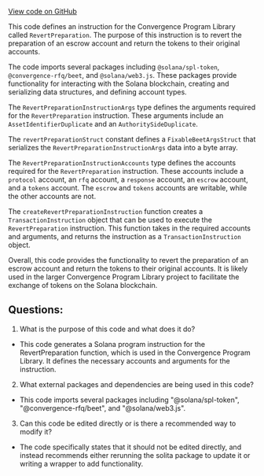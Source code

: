 [View code on GitHub](https://github.com/convergence-rfq/convergence-program-library/psyoptions-american-instrument/js/generated/instructions/revertPreparation.ts)

This code defines an instruction for the Convergence Program Library called `RevertPreparation`. The purpose of this instruction is to revert the preparation of an escrow account and return the tokens to their original accounts. 

The code imports several packages including `@solana/spl-token`, `@convergence-rfq/beet`, and `@solana/web3.js`. These packages provide functionality for interacting with the Solana blockchain, creating and serializing data structures, and defining account types. 

The `RevertPreparationInstructionArgs` type defines the arguments required for the `RevertPreparation` instruction. These arguments include an `AssetIdentifierDuplicate` and an `AuthoritySideDuplicate`. 

The `revertPreparationStruct` constant defines a `FixableBeetArgsStruct` that serializes the `RevertPreparationInstructionArgs` data into a byte array. 

The `RevertPreparationInstructionAccounts` type defines the accounts required for the `RevertPreparation` instruction. These accounts include a `protocol` account, an `rfq` account, a `response` account, an `escrow` account, and a `tokens` account. The `escrow` and `tokens` accounts are writable, while the other accounts are not. 

The `createRevertPreparationInstruction` function creates a `TransactionInstruction` object that can be used to execute the `RevertPreparation` instruction. This function takes in the required accounts and arguments, and returns the instruction as a `TransactionInstruction` object. 

Overall, this code provides the functionality to revert the preparation of an escrow account and return the tokens to their original accounts. It is likely used in the larger Convergence Program Library project to facilitate the exchange of tokens on the Solana blockchain.
## Questions: 
 1. What is the purpose of this code and what does it do?
- This code generates a Solana program instruction for the RevertPreparation function, which is used in the Convergence Program Library. It defines the necessary accounts and arguments for the instruction.

2. What external packages and dependencies are being used in this code?
- This code imports several packages including "@solana/spl-token", "@convergence-rfq/beet", and "@solana/web3.js".

3. Can this code be edited directly or is there a recommended way to modify it?
- The code specifically states that it should not be edited directly, and instead recommends either rerunning the solita package to update it or writing a wrapper to add functionality.